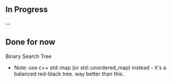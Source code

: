 ## In Progress

--

## Done for now

Binary Search Tree 
- Note: use c++ std::map (or std::unordered_map) instead - it's a balanced red-black tree. way better than this.
